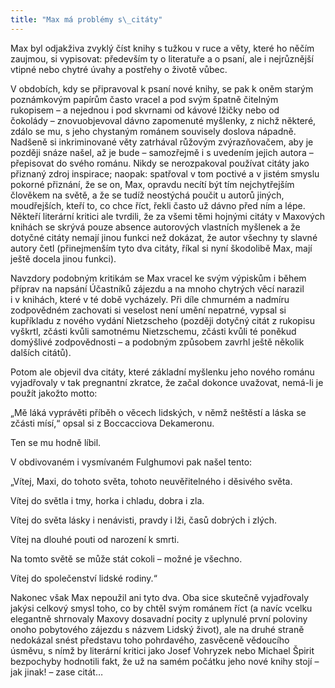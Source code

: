 ```yaml
---
title: "Max má problémy s\_citáty"
---
```


Max byl odjakživa zvyklý číst knihy s tužkou v ruce a věty, které ho něčím zaujmou, si vypisovat: především ty o literatuře a o psaní, ale i nejrůznější vtipné nebo chytré úvahy a postřehy o životě vůbec.

V obdobích, kdy se připravoval k psaní nové knihy, se pak k oněm starým poznámkovým papírům často vracel a pod svým špatně čitelným rukopisem – a nejednou i pod skvrnami od kávové lžičky nebo od čokolády – znovuobjevoval dávno zapomenuté myšlenky, z nichž některé, zdálo se mu, s jeho chystaným románem souvisely doslova nápadně. Nadšeně si inkriminované věty zatrhával růžovým zvýrazňovačem, aby je později snáze našel, až je bude – samozřejmě i s uvedením jejich autora – přepisovat do svého románu. Nikdy se nerozpakoval používat citáty jako přiznaný zdroj inspirace; naopak: spatřoval v tom poctivé a v jistém smyslu pokorné přiznání, že se on, Max, opravdu necítí být tím nejchytřejším člověkem na světě, a že se tudíž neostýchá poučit u autorů jiných, moudřejších, kteří to, co chce říct, řekli často už dávno před ním a lépe. Někteří literární kritici ale tvrdili, že za všemi těmi hojnými citáty v Maxových knihách se skrývá pouze absence autorových vlastních myšlenek a že dotyčné citáty nemají jinou funkci než dokázat, že autor všechny ty slavné autory četl (přinejmenším tyto dva citáty, říkal si nyní škodolibě Max, mají ještě docela jinou funkci).

Navzdory podobným kritikám se Max vracel ke svým výpiskům i během příprav na napsání Účastníků zájezdu a na mnoho chytrých věcí narazil i v knihách, které v té době vycházely. Při díle chmurném a nadmíru zodpovědném zachovati si veselost není umění nepatrné, vypsal si kupříkladu z nového vydání Nietzscheho (později dotyčný citát z rukopisu vyškrtl, zčásti kvůli samotnému Nietzschemu, zčásti kvůli té poněkud domýšlivé zodpovědnosti – a podobným způsobem zavrhl ještě několik dalších citátů).

Potom ale objevil dva citáty, které základní myšlenku jeho nového románu vyjadřovaly v tak pregnantní zkratce, že začal dokonce uvažovat, nemá-li je použít jakožto motto:

„Mě láká vyprávěti příběh o věcech lidských, v němž neštěstí a láska se zčásti mísí,“ opsal si z Boccacciova Dekameronu.

Ten se mu hodně líbil.

V obdivovaném i vysmívaném Fulghumovi pak našel tento:

„Vítej, Maxi, do tohoto světa, tohoto neuvěřitelného i děsivého světa.

Vítej do světla i tmy, horka i chladu, dobra i zla.

Vítej do světa lásky i nenávisti, pravdy i lži, časů dobrých i zlých.

Vítej na dlouhé pouti od narození k smrti.

Na tomto světě se může stát cokoli – možné je všechno.

Vítej do společenství lidské rodiny.“

Nakonec však Max nepoužil ani tyto dva. Oba sice skutečně vyjadřovaly jakýsi celkový smysl toho, co by chtěl svým románem říct (a navíc vcelku elegantně shrnovaly Maxovy dosavadní pocity z uplynulé první poloviny onoho pobytového zájezdu s názvem Lidský život), ale na druhé straně nedokázal snést představu toho pohrdavého, zasvěceně vědoucího úsměvu, s nímž by literární kritici jako Josef Vohryzek nebo Michael Špirit bezpochyby hodnotili fakt, že už na samém počátku jeho nové knihy stojí – jak jinak! – zase citát…
